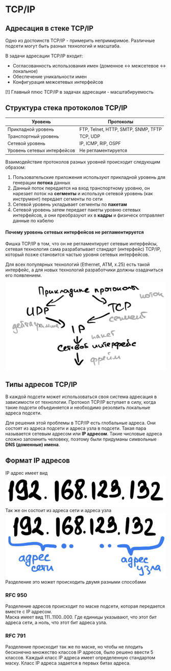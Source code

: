 # TCP/IP
## Адресация в стеке TCP/IP
Одно из достоинств TCP/IP - примерить непримиримое. Различные подсети могут быть разных технологий и масштаба.  

В задачи адресации TCP/IP входит:

- Согласованность использования имен (доменное <-> межсетевое <-> локальное)
- Обеспечение уникальности имен
- Конфигурация межсетевых интерфейсов

[!] Главный плюс TCP/IP в задачах адресации - масштабируемость

## Структура стека протоколов TCP/IP 
| Уровень                     | Протоколы                           |
|-----------------------------|-------------------------------------|
| Прикладной уровень          | FTP, Telnet, HTTP, SMTP, SNMP, TFTP |
| Транспортный уровень        | TCP, UDP                            |
| Сетевой уровень             | IP, ICMP, RIP, OSPF                 |
| Уровень сетевых интерфейсов | Не регламентируется                 |

Взаимодействие протоколов разных уровней происходит следующим образом:
1) Пользовательские приложения используют прикладной уровень для генерации **потока** данных
2) Данный поток передается на вход транспортному уровню, он нарезает поток на **сегменты** и используя
сетевой уровень (как инструмент) передает сегменты по сети
3) Сетевой уровень укладывает сегменты по **пакетам**
4) Сетевой уровень затем передает пакеты уровню сетевых интерфейсов, а они преобразуют их в **кадры**
и физическ отправляет данные по кабелю

#### Почему уровень сетевых интерфейсов не регламентируется
Фишка TCP/IP в том, что он не регламентирует сетевые интерфейсы, сетевая технология сама разрабатывает
стандарт (интерфейс) TCP/IP, который позже становится частью уровня сетевых интерфейсов.  

Для всех популярных технологий (Ethernet, ATM, x.25) есть такой интерфейс, а для новых технологий разработчики
должны озадачиться его появлением.

![tcp_ip_technology_stack.png](../img/computer_network/tcp_ip_technology_stack.png)

## Типы адресов TCP/IP
В каждой подсети может использоваться своя система адресация в зависимости от технологии.
Протокол TCP/IP вступает в силу, когда такие подсети объединяется и необходимо резолвить локальные адреса подсети.

Для решения этой проблемы в TCP/IP есть глобальные адреса. Они состоят из адреса подсети и адреса узла в подсети.
Такая пара называется сетевым адресом или **IP адресом**. Такие числовые адреса сложно запомнить человеку,
поэтому были придуманы символьные **DNS (доменные) имена**.

## Формат IP адресов
IP адрес имеет вид  
![tcp_ip_technology_stack.png](../img/computer_network/ip_sample.png)  
Так же он состоит из адреса сети и адреса узла  
![tcp_ip_technology_stack.png](../img/computer_network/ip_structure_sample.png)  
Разделение это может происходить двумя разными способами

### RFC 950
Разделение адресов происходит по маске подсети, которая передается вместе с IP адресом.   
Маска имеет вид 111..1100..000. Где единицы указывают, что этот бит адреса сети, а ноль, что этот бит адреса узла. 

### RFC 791
Разделение происходит так же по маске, но чтобы не плодить бесконечно множество классов IP адресов, 
было решено ввести 5 классов. Каждый класс IP адреса имеет определенную стандартом маску. 
Класс IP адреса задается в первых битах адреса.